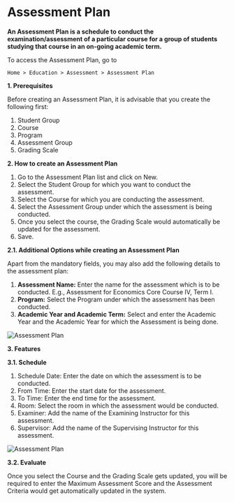 # Assessment Plan

**An Assessment Plan is a schedule to conduct the examination/assessment of a particular course for a group of students studying that course in an on-going academic term.**

To access the Assessment Plan, go to

`Home > Education > Assessment > Assessment Plan`

**1. Prerequisites**

Before creating an Assessment Plan, it is advisable that you create the following first:

1. Student Group
2. Course
3. Program
4. Assessment Group
5. Grading Scale

**2. How to create an Assessment Plan**

1. Go to the Assessment Plan list and click on New.
2. Select the Student Group for which you want to conduct the assessment.
3. Select the Course for which you are conducting the assessment.
4. Select the Assessment Group under which the assessment is being conducted.
5. Once you select the course, the Grading Scale would automatically be updated for the assessment.
6. Save.

**2.1. Additional Options while creating an Assessment Plan**

Apart from the mandatory fields, you may also add the following details to the assessment plan:

1. **Assessment Name:** Enter the name for the assessment which is to be conducted. E.g., Assessment for Economics Core Course IV, Term I.
2. **Program:** Select the Program under which the assessment has been conducted.
3. **Academic Year and Academic Term:** Select and enter the Academic Year and the Academic Year for which the Assessment is being done.

![Assessment Plan](../Images/assessment-plan-4.png)

**3. Features**

**3.1. Schedule**

1.  Schedule Date: Enter the date on which the assessment is to be conducted.
2.  From Time: Enter the start date for the assessment.
3.  To Time: Enter the end time for the assessment.
4.  Room: Select the room in which the assessment would be conducted.
5.  Examiner: Add the name of the Examining Instructor for this assessment.
6.  Supervisor: Add the name of the Supervising Instructor for this assessment.

![Assessment Plan](../Images/education-assessment-plan-2.png)

**3.2. Evaluate**

Once you select the Course and the Grading Scale gets updated, you will be required to enter the Maximum Assessment Score and the Assessment Criteria would get automatically updated in the system.
